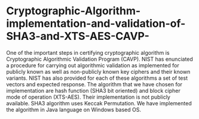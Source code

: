 # Cryptographic-Algorithm-implementation-and-validation-of-SHA3-and-XTS-AES-CAVP-
One of the important steps in certifying cryptographic algorithm is Cryptographic Algorithmic Validation Program (CAVP). NIST has enunciated a procedure for carrying out algorithmic validation as implemented for publicly known as well as non-publicly known key ciphers and their known variants. NIST has also provided for each of these algorithms a set of test vectors and expected response. The algorithm that we have chosen for implementation are hash function (SHA3 bit oriented) and block cipher mode of operation (XTS-AES). Their implementation is not publicly available. SHA3 algorithm uses Keccak Permutation. We have implemented the algorithm in Java language on Windows based OS.
